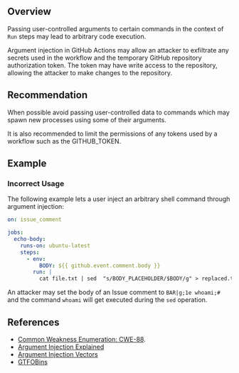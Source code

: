 ## Overview

Passing user-controlled arguments to certain commands in the context of `Run` steps may lead to arbitrary code execution.

Argument injection in GitHub Actions may allow an attacker to exfiltrate any secrets used in the workflow and the temporary GitHub repository authorization token. The token may have write access to the repository, allowing the attacker to make changes to the repository.

## Recommendation

When possible avoid passing user-controlled data to commands which may spawn new processes using some of their arguments.

It is also recommended to limit the permissions of any tokens used by a workflow such as the GITHUB_TOKEN.

## Example

### Incorrect Usage

The following example lets a user inject an arbitrary shell command through argument injection:

```yaml
on: issue_comment

jobs:
  echo-body:
    runs-on: ubuntu-latest
    steps:
      - env:
          BODY: ${{ github.event.comment.body }}
        run: |
          cat file.txt | sed  "s/BODY_PLACEHOLDER/$BODY/g" > replaced.txt
```

An attacker may set the body of an Issue comment to `BAR|g;1e whoami;#` and the command `whoami` will get executed during the `sed` operation.

## References

- [Common Weakness Enumeration: CWE-88](https://cwe.mitre.org/data/definitions/88.html).
- [Argument Injection Explained](https://sonarsource.github.io/argument-injection-vectors/explained/)
- [Argument Injection Vectors](https://sonarsource.github.io/argument-injection-vectors/)
- [GTFOBins](https://gtfobins.github.io/)
